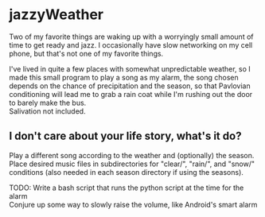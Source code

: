 # jazzyWeather
Two of my favorite things are waking up with a worryingly small amount of time to get ready and jazz. I occasionally have slow networking on my cell phone, but that's not one of my favorite things.


I've lived in quite a few places with somewhat unpredictable weather, so I made this small program to play a song as my alarm, the song chosen depends on the chance of precipitation and the season, so that Pavlovian conditioning will lead me to grab a rain coat while I'm rushing out the door to barely make the bus.  
Salivation not included.

## I don't care about your life story, what's it do? 
Play a different song according to the weather and (optionally) the season.  
Place desired music files in subdirectories for "clear/", "rain/", and "snow/" conditions (also needed in each season directory if using the seasons).

TODO:
  Write a bash script that runs the python script at the time for the alarm  
  Conjure up some way to slowly raise the volume, like Android's smart alarm
